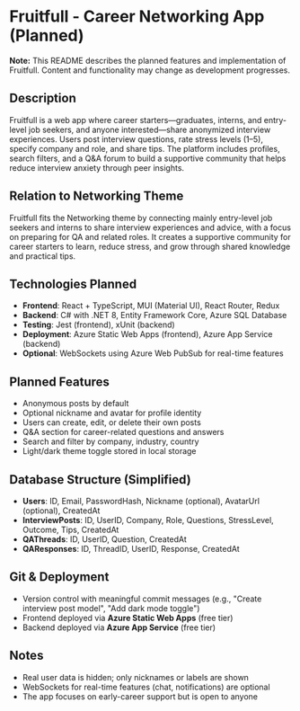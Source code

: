 # Fruitfull - Career Networking App (Planned)

**Note:** This README describes the planned features and implementation of Fruitfull. Content and functionality may change as development progresses.

## Description

Fruitfull is a web app where career starters—graduates, interns, and entry-level job seekers, and anyone interested—share anonymized interview experiences. Users post interview questions, rate stress levels (1–5), specify company and role, and share tips. The platform includes profiles, search filters, and a Q\&A forum to build a supportive community that helps reduce interview anxiety through peer insights.

## Relation to Networking Theme

Fruitfull fits the Networking theme by connecting mainly entry-level job seekers and interns to share interview experiences and advice, with a focus on preparing for QA and related roles. It creates a supportive community for career starters to learn, reduce stress, and grow through shared knowledge and practical tips.

## Technologies Planned

- **Frontend**: React + TypeScript, MUI (Material UI), React Router, Redux
- **Backend**: C# with .NET 8, Entity Framework Core, Azure SQL Database
- **Testing**: Jest (frontend), xUnit (backend)
- **Deployment**: Azure Static Web Apps (frontend), Azure App Service (backend)
- **Optional**: WebSockets using Azure Web PubSub for real-time features

## Planned Features

- Anonymous posts by default
- Optional nickname and avatar for profile identity
- Users can create, edit, or delete their own posts
- Q&A section for career-related questions and answers
- Search and filter by company, industry, country
- Light/dark theme toggle stored in local storage

## Database Structure (Simplified)

- **Users**: ID, Email, PasswordHash, Nickname (optional), AvatarUrl (optional), CreatedAt
- **InterviewPosts**: ID, UserID, Company, Role, Questions, StressLevel, Outcome, Tips, CreatedAt
- **QAThreads**: ID, UserID, Question, CreatedAt
- **QAResponses**: ID, ThreadID, UserID, Response, CreatedAt

## Git & Deployment

- Version control with meaningful commit messages (e.g., "Create interview post model", "Add dark mode toggle")
- Frontend deployed via **Azure Static Web Apps** (free tier)
- Backend deployed via **Azure App Service** (free tier)

## Notes

- Real user data is hidden; only nicknames or labels are shown
- WebSockets for real-time features (chat, notifications) are optional
- The app focuses on early-career support but is open to anyone
